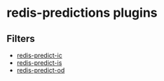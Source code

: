 # redis-predictions plugins
## Filters
* [redis-predict-ic](redis-predict-ic.md)
* [redis-predict-is](redis-predict-is.md)
* [redis-predict-od](redis-predict-od.md)
